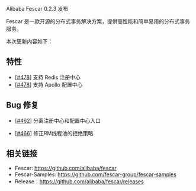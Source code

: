 Alibaba Fescar 0.2.3 发布

Fescar 是一款开源的分布式事务解决方案，提供高性能和简单易用的分布式事务服务。

本次更新内容如下：

## 特性

- [[#478](https://github.com/alibaba/fescar/pull/478)] 支持 Redis 注册中心
- [[#478](https://github.com/alibaba/fescar/pull/478)] 支持 Apollo 配置中心

## Bug 修复

- [[#462](https://github.com/alibaba/fescar/issues/462)] 分离注册中心和配置中心入口

- [[#466](https://github.com/alibaba/fescar/issues/466)] 修正RM线程池的拒绝策略


## 相关链接
- Fescar: https://github.com/alibaba/fescar   
- Fescar-Samples: https://github.com/fescar-group/fescar-samples   
- Release：https://github.com/alibaba/fescar/releases
